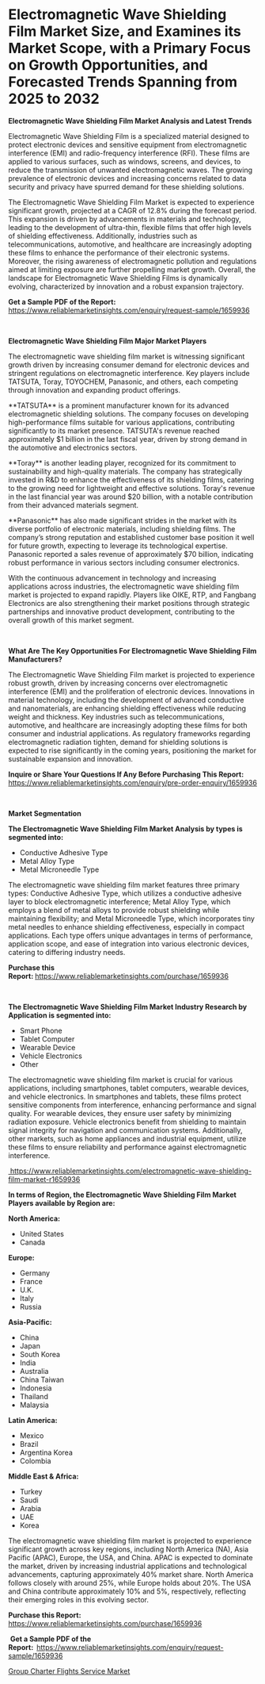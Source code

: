 <p><h1>Electromagnetic Wave Shielding Film Market Size, and Examines its Market Scope, with a Primary Focus on Growth Opportunities, and Forecasted Trends Spanning from 2025 to 2032</h1></p><p><strong>Electromagnetic Wave Shielding Film Market Analysis and Latest Trends</strong></p>
<p><p>Electromagnetic Wave Shielding Film is a specialized material designed to protect electronic devices and sensitive equipment from electromagnetic interference (EMI) and radio-frequency interference (RFI). These films are applied to various surfaces, such as windows, screens, and devices, to reduce the transmission of unwanted electromagnetic waves. The growing prevalence of electronic devices and increasing concerns related to data security and privacy have spurred demand for these shielding solutions.</p><p>The Electromagnetic Wave Shielding Film Market is expected to experience significant growth, projected at a CAGR of 12.8% during the forecast period. This expansion is driven by advancements in materials and technology, leading to the development of ultra-thin, flexible films that offer high levels of shielding effectiveness. Additionally, industries such as telecommunications, automotive, and healthcare are increasingly adopting these films to enhance the performance of their electronic systems. Moreover, the rising awareness of electromagnetic pollution and regulations aimed at limiting exposure are further propelling market growth. Overall, the landscape for Electromagnetic Wave Shielding Films is dynamically evolving, characterized by innovation and a robust expansion trajectory.</p></p>
<p><strong>Get a Sample PDF of the Report:&nbsp;</strong> <a href="https://www.reliablemarketinsights.com/enquiry/request-sample/1659936?utm_campaign=2535&utm_medium=2&utm_source=Github&utm_content=ia&utm_term=29032025&utm_id=electromagnetic-wave-shielding-film">https://www.reliablemarketinsights.com/enquiry/request-sample/1659936</a></p>
<p>&nbsp;</p>
<p><strong>Electromagnetic Wave Shielding Film Major Market Players</strong></p>
<p><p>The electromagnetic wave shielding film market is witnessing significant growth driven by increasing consumer demand for electronic devices and stringent regulations on electromagnetic interference. Key players include TATSUTA, Toray, TOYOCHEM, Panasonic, and others, each competing through innovation and expanding product offerings.</p><p>**TATSUTA** is a prominent manufacturer known for its advanced electromagnetic shielding solutions. The company focuses on developing high-performance films suitable for various applications, contributing significantly to its market presence. TATSUTA's revenue reached approximately $1 billion in the last fiscal year, driven by strong demand in the automotive and electronics sectors.</p><p>**Toray** is another leading player, recognized for its commitment to sustainability and high-quality materials. The company has strategically invested in R&D to enhance the effectiveness of its shielding films, catering to the growing need for lightweight and effective solutions. Toray's revenue in the last financial year was around $20 billion, with a notable contribution from their advanced materials segment.</p><p>**Panasonic** has also made significant strides in the market with its diverse portfolio of electronic materials, including shielding films. The company’s strong reputation and established customer base position it well for future growth, expecting to leverage its technological expertise. Panasonic reported a sales revenue of approximately $70 billion, indicating robust performance in various sectors including consumer electronics.</p><p>With the continuous advancement in technology and increasing applications across industries, the electromagnetic wave shielding film market is projected to expand rapidly. Players like OIKE, RTP, and Fangbang Electronics are also strengthening their market positions through strategic partnerships and innovative product development, contributing to the overall growth of this market segment.</p></p>
<p>&nbsp;</p>
<p><strong>What Are The Key Opportunities For Electromagnetic Wave Shielding Film Manufacturers?</strong></p>
<p><p>The Electromagnetic Wave Shielding Film market is projected to experience robust growth, driven by increasing concerns over electromagnetic interference (EMI) and the proliferation of electronic devices. Innovations in material technology, including the development of advanced conductive and nanomaterials, are enhancing shielding effectiveness while reducing weight and thickness. Key industries such as telecommunications, automotive, and healthcare are increasingly adopting these films for both consumer and industrial applications. As regulatory frameworks regarding electromagnetic radiation tighten, demand for shielding solutions is expected to rise significantly in the coming years, positioning the market for sustainable expansion and innovation.</p></p>
<p><strong>Inquire or Share Your Questions If Any Before Purchasing This Report:</strong> <a href="https://www.reliablemarketinsights.com/enquiry/pre-order-enquiry/1659936?utm_campaign=2535&utm_medium=2&utm_source=Github&utm_content=ia&utm_term=29032025&utm_id=electromagnetic-wave-shielding-film">https://www.reliablemarketinsights.com/enquiry/pre-order-enquiry/1659936</a></p>
<p>&nbsp;</p>
<p><strong>Market Segmentation</strong></p>
<p><strong>The Electromagnetic Wave Shielding Film Market Analysis by types is segmented into:</strong></p>
<p><ul><li>Conductive Adhesive Type</li><li>Metal Alloy Type</li><li>Metal Microneedle Type</li></ul></p>
<p><p>The electromagnetic wave shielding film market features three primary types: Conductive Adhesive Type, which utilizes a conductive adhesive layer to block electromagnetic interference; Metal Alloy Type, which employs a blend of metal alloys to provide robust shielding while maintaining flexibility; and Metal Microneedle Type, which incorporates tiny metal needles to enhance shielding effectiveness, especially in compact applications. Each type offers unique advantages in terms of performance, application scope, and ease of integration into various electronic devices, catering to differing industry needs.</p></p>
<p><strong>Purchase this Report:&nbsp;</strong><a href="https://www.reliablemarketinsights.com/purchase/1659936?utm_campaign=2535&utm_medium=2&utm_source=Github&utm_content=ia&utm_term=29032025&utm_id=electromagnetic-wave-shielding-film">https://www.reliablemarketinsights.com/purchase/1659936</a></p>
<p>&nbsp;</p>
<p><strong>The Electromagnetic Wave Shielding Film Market Industry Research by Application is segmented into:</strong></p>
<p><ul><li>Smart Phone</li><li>Tablet Computer</li><li>Wearable Device</li><li>Vehicle Electronics</li><li>Other</li></ul></p>
<p><p>The electromagnetic wave shielding film market is crucial for various applications, including smartphones, tablet computers, wearable devices, and vehicle electronics. In smartphones and tablets, these films protect sensitive components from interference, enhancing performance and signal quality. For wearable devices, they ensure user safety by minimizing radiation exposure. Vehicle electronics benefit from shielding to maintain signal integrity for navigation and communication systems. Additionally, other markets, such as home appliances and industrial equipment, utilize these films to ensure reliability and performance against electromagnetic interference.</p></p>
<p><a href="https://www.reliablemarketinsights.com/electromagnetic-wave-shielding-film-market-r1659936?utm_campaign=2535&utm_medium=2&utm_source=Github&utm_content=ia&utm_term=29032025&utm_id=electromagnetic-wave-shielding-film">&nbsp;https://www.reliablemarketinsights.com/electromagnetic-wave-shielding-film-market-r1659936</a></p>
<p><strong>In terms of Region, the Electromagnetic Wave Shielding Film Market Players available by Region are:</strong></p>
<p>
    <p> <strong> North America: </strong>
        <ul>
            <li>United States</li>
            <li>Canada</li>
        </ul>
        </p> 
    <p> <strong> Europe: </strong>
        <ul>
            <li>Germany</li>
            <li>France</li>
            <li>U.K.</li>
            <li>Italy</li>
            <li>Russia</li>
        </ul>
        </p> 
    <p> <strong> Asia-Pacific: </strong>
        <ul>
            <li>China</li>
            <li>Japan</li>
            <li>South Korea</li>
            <li>India</li>
            <li>Australia</li>
            <li>China Taiwan</li>
            <li>Indonesia</li>
            <li>Thailand</li>
            <li>Malaysia</li>
        </ul>
        </p> 
    <p> <strong> Latin America: </strong>
        <ul>
            <li>Mexico</li>
            <li>Brazil</li>
            <li>Argentina Korea</li>
            <li>Colombia</li>
        </ul>
        </p> 
    <p> <strong> Middle East & Africa: </strong>
        <ul>
            <li>Turkey</li>
            <li>Saudi</li>
            <li>Arabia</li>
            <li>UAE</li>
            <li>Korea</li>
        </ul>
    </p>
    </p>
<p><p>The electromagnetic wave shielding film market is projected to experience significant growth across key regions, including North America (NA), Asia Pacific (APAC), Europe, the USA, and China. APAC is expected to dominate the market, driven by increasing industrial applications and technological advancements, capturing approximately 40% market share. North America follows closely with around 25%, while Europe holds about 20%. The USA and China contribute approximately 10% and 5%, respectively, reflecting their emerging roles in this evolving sector.</p></p>
<p><strong>Purchase this Report: </strong><a href="https://www.reliablemarketinsights.com/purchase/1659936?utm_campaign=2535&utm_medium=2&utm_source=Github&utm_content=ia&utm_term=29032025&utm_id=electromagnetic-wave-shielding-film">https://www.reliablemarketinsights.com/purchase/1659936</a></p>
<p>&nbsp;<strong>Get a Sample PDF of the Report:&nbsp;&nbsp;</strong><a href="https://www.reliablemarketinsights.com/enquiry/request-sample/1659936?utm_campaign=2535&utm_medium=2&utm_source=Github&utm_content=ia&utm_term=29032025&utm_id=electromagnetic-wave-shielding-film">https://www.reliablemarketinsights.com/enquiry/request-sample/1659936</a></p>
<p><strong></strong></p>
<p><p><a href="https://github.com/oliveroste6/Market-Research-Report-List-1/blob/main/group-charter-flights-service-market.md?utm_campaign=2535&utm_medium=2&utm_source=Github&utm_content=ia&utm_term=29032025&utm_id=electromagnetic-wave-shielding-film">Group Charter Flights Service Market</a></p></p>